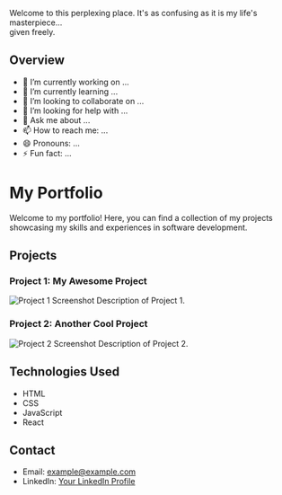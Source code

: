 Welcome to this perplexing place. It's as confusing as it is my life's masterpiece... <br> given freely.

## Overview

- 🔭 I’m currently working on ...
- 🌱 I’m currently learning ...
- 👯 I’m looking to collaborate on ...
- 🤔 I’m looking for help with ...
- 💬 Ask me about ...
- 📫 How to reach me: ...
- 😄 Pronouns: ...
- ⚡ Fun fact: ...


# My Portfolio

Welcome to my portfolio! Here, you can find a collection of my projects showcasing my skills and experiences in software development.

## Projects

### Project 1: My Awesome Project
![Project 1 Screenshot](/images/project1.png)
Description of Project 1.

### Project 2: Another Cool Project
![Project 2 Screenshot](/images/project2.png)
Description of Project 2.

## Technologies Used
- HTML
- CSS
- JavaScript
- React

## Contact
- Email: example@example.com
- LinkedIn: [Your LinkedIn Profile](https://www.linkedin.com/your-profile)
